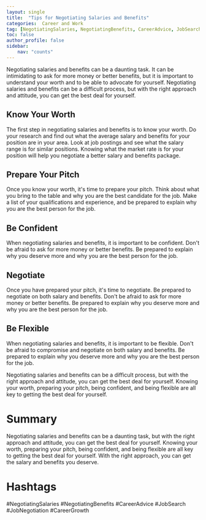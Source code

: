 ```yaml
---
layout: single
title:  "Tips for Negotiating Salaries and Benefits"
categories:  Career and Work
tag: [NegotiatingSalaries, NegotiatingBenefits, CareerAdvice, JobSearch, JobNegotiation, CareerGrowth, ]
toc: false
author_profile: false
sidebar:
    nav: "counts"
---
```

    
Negotiating salaries and benefits can be a daunting task. It can be intimidating to ask for more money or better benefits, but it is important to understand your worth and to be able to advocate for yourself. Negotiating salaries and benefits can be a difficult process, but with the right approach and attitude, you can get the best deal for yourself.

## Know Your Worth

The first step in negotiating salaries and benefits is to know your worth. Do your research and find out what the average salary and benefits for your position are in your area. Look at job postings and see what the salary range is for similar positions. Knowing what the market rate is for your position will help you negotiate a better salary and benefits package.

## Prepare Your Pitch

Once you know your worth, it's time to prepare your pitch. Think about what you bring to the table and why you are the best candidate for the job. Make a list of your qualifications and experience, and be prepared to explain why you are the best person for the job.

## Be Confident

When negotiating salaries and benefits, it is important to be confident. Don't be afraid to ask for more money or better benefits. Be prepared to explain why you deserve more and why you are the best person for the job.

## Negotiate

Once you have prepared your pitch, it's time to negotiate. Be prepared to negotiate on both salary and benefits. Don't be afraid to ask for more money or better benefits. Be prepared to explain why you deserve more and why you are the best person for the job.

## Be Flexible

When negotiating salaries and benefits, it is important to be flexible. Don't be afraid to compromise and negotiate on both salary and benefits. Be prepared to explain why you deserve more and why you are the best person for the job.

Negotiating salaries and benefits can be a difficult process, but with the right approach and attitude, you can get the best deal for yourself. Knowing your worth, preparing your pitch, being confident, and being flexible are all key to getting the best deal for yourself.

# Summary
Negotiating salaries and benefits can be a daunting task, but with the right approach and attitude, you can get the best deal for yourself. Knowing your worth, preparing your pitch, being confident, and being flexible are all key to getting the best deal for yourself. With the right approach, you can get the salary and benefits you deserve. 

# Hashtags
#NegotiatingSalaries #NegotiatingBenefits #CareerAdvice #JobSearch #JobNegotiation #CareerGrowth